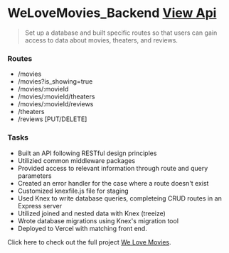 # WeLoveMovies_Backend [View Api](https://we-love-movies-backend-zeta.vercel.app/movies)
> Set up a database and built specific routes so that users can gain access to data about movies, theaters, and reviews.

### Routes
- /movies
- /movies?is_showing=true
- /movies/:movieId
- /movies/:movieId/theaters
- /movies/:movieId/reviews
- /theaters
- /reviews [PUT/DELETE]

### Tasks
- Built an API following RESTful design principles
- Utilizied common middleware packages
- Provided access to relevant information through route and query parameters
- Created an error handler for the case where a route doesn't exist
- Customized knexfile.js file for staging
- Used Knex to write database queries, completeing CRUD routes in an Express server
- Utilized joined and nested data with Knex (treeize)
- Wrote database migrations using Knex's migration tool
- Deployed to Vercel with matching front end.

Click here to check out the full project [We Love Movies](https://we-love-movies-frontend.vercel.app/).
